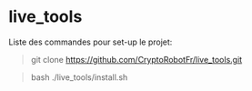 # live_tools

Liste des commandes pour set-up le projet:  

> git clone https://github.com/CryptoRobotFr/live_tools.git  

> bash ./live_tools/install.sh
